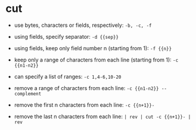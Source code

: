 # cut

- use bytes, characters or fields, respectively:
`-b, -c, -f`

- using fields, specify separator:
`-d {{sep}}`

- using fields, keep only field number n (starting from 1):
`-f {{n}}`

- keep only a range of characters from each line (starting from 1):
`-c {{n1-n2}}`

- can specify a list of ranges:
`-c 1,4-6,10-20`

- remove a range of characters from each line:
`-c {{n1-n2}} --complement`

- remove the first n characters from each line:
`-c {{n+1}}-`

- remove the last n characters from each line:
`| rev | cut -c {{n+1}}- | rev`

